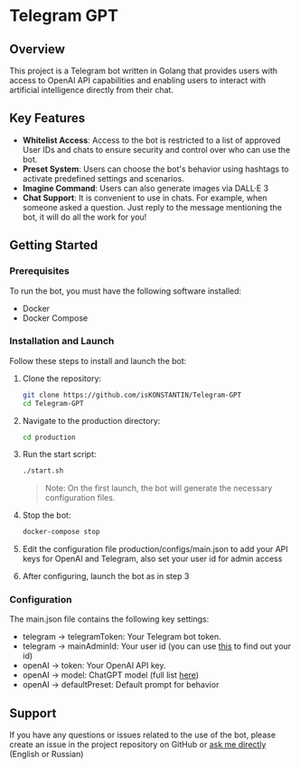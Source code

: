 # Telegram GPT

## Overview

This project is a Telegram bot written in Golang that provides users with access to OpenAI API capabilities and enabling users to interact with artificial intelligence directly from their chat.

## Key Features

- **Whitelist Access**: Access to the bot is restricted to a list of approved User IDs and chats to ensure security and control over who can use the bot.
- **Preset System**: Users can choose the bot's behavior using hashtags to activate predefined settings and scenarios.
- **Imagine Command**: Users can also generate images via DALL·E 3
- **Chat Support**: It is convenient to use in chats. For example, when someone asked a question. Just reply to the message mentioning the bot, it will do all the work for you!

## Getting Started

### Prerequisites

To run the bot, you must have the following software installed:
- Docker
- Docker Compose

### Installation and Launch

Follow these steps to install and launch the bot:

1. Clone the repository:
   ```sh
   git clone https://github.com/isKONSTANTIN/Telegram-GPT
   cd Telegram-GPT
   ```

2. Navigate to the production directory:
   ```sh
   cd production
   ```

3. Run the start script:
   ```sh
   ./start.sh
   ```

   > Note: On the first launch, the bot will generate the necessary configuration files.

4. Stop the bot:
   ```sh
   docker-compose stop
   ```

5. Edit the configuration file production/configs/main.json to add your API keys for OpenAI and Telegram, also set your user id for admin access

6. After configuring, launch the bot as in step 3

### Configuration

The main.json file contains the following key settings:

- telegram -> telegramToken: Your Telegram bot token.
- telegram -> mainAdminId: Your user id (you can use [this](https://t.me/userinfobot) to find out your id)
- openAI -> token: Your OpenAI API key.
- openAI -> model: ChatGPT model (full list [here](https://github.com/sashabaranov/go-openai/blob/master/completion.go))
- openAI -> defaultPreset: Default prompt for behavior

## Support

If you have any questions or issues related to the use of the bot, please create an issue in the project repository on GitHub or [ask me directly](https://t.me/isKONSTANTIN) (English or Russian)